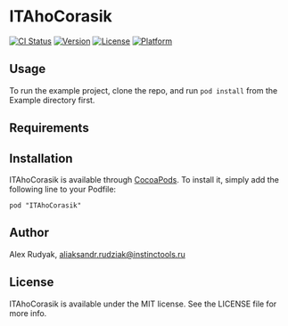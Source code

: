 # ITAhoCorasik

[![CI Status](http://img.shields.io/travis/alesanro/ITAhoCorasik.svg?style=flat)](https://travis-ci.org/alesanro/ITAhoCorasik)
[![Version](https://img.shields.io/cocoapods/v/ITAhoCorasik.svg?style=flat)](http://cocoadocs.org/docsets/ITAhoCorasik)
[![License](https://img.shields.io/cocoapods/l/ITAhoCorasik.svg?style=flat)](http://cocoadocs.org/docsets/ITAhoCorasik)
[![Platform](https://img.shields.io/cocoapods/p/ITAhoCorasik.svg?style=flat)](http://cocoadocs.org/docsets/ITAhoCorasik)

## Usage

To run the example project, clone the repo, and run `pod install` from the Example directory first.

## Requirements

## Installation

ITAhoCorasik is available through [CocoaPods](http://cocoapods.org). To install
it, simply add the following line to your Podfile:

    pod "ITAhoCorasik"

## Author

Alex Rudyak, aliaksandr.rudziak@instinctools.ru

## License

ITAhoCorasik is available under the MIT license. See the LICENSE file for more info.

